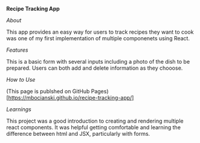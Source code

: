 **Recipe Tracking App**

*About*

This app provides an easy way for users to track recipes they want to cook was one of my first implementation of multiple componenets using React. 

*Features*

This is a basic form with several inputs including a photo of the dish to be prepared. Users can both add and delete information as they chooose.

*How to Use*

(This page is publshed on GitHub Pages)[https://mbocianski.github.io/recipe-tracking-app/]

*Learnings*

This project was a good introduction to creating and rendering multiple react components. 
It was helpful getting comfortable and learning the difference between html and JSX, particularly with forms.
